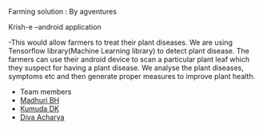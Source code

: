 Farming solution : By agventures

Krish-e –android application

-This  would allow farmers to treat their plant diseases. We 
are using Tensorflow library(Machine Learning library) to detect plant 
disease. The farmers can use their android device to scan a particular 
plant leaf which they suspect for having a plant disease. We analyse the 
plant diseases, symptoms etc and then generate proper measures to 
improve plant health.
 
- Team members
- [Madhuri BH](https://www.github.com/madhuri-bh)
- [Kumuda DK ](https://www.github.com/kumudadk)
- [Diya Acharya](https://www.github.com/diyaacharya)

